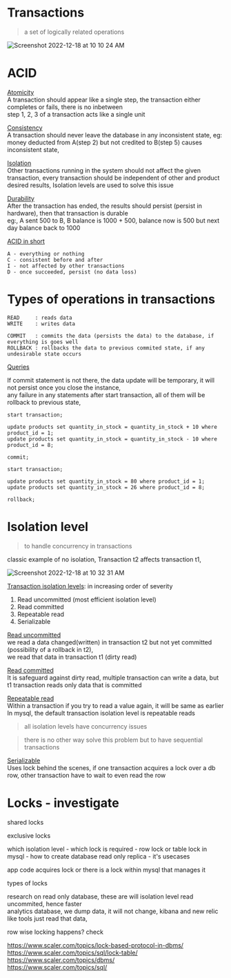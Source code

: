 # Transactions

> a set of logically related operations

![Screenshot 2022-12-18 at 10 10 24 AM](https://user-images.githubusercontent.com/16437905/208281794-3d3b312c-29b9-48c2-8c88-064a47bfa95f.png)


# ACID

<ins>Atomicity</ins>      
A transaction should appear like a single step, the transaction either completes or fails, there is no inbetween    
step 1, 2, 3 of a transaction acts like a single unit   

<ins>Consistency</ins>           
A transaction should never leave the database in any inconsistent state, eg: money deducted from A(step 2) but not credited to B(step 5) causes inconsistent state, 

<ins>Isolation</ins>    
Other transactions running in the system should not affect the given transaction, every transaction should be independent of other and product desired results, Isolation levels are used to solve this issue         

<ins>Durability</ins>   
After the transaction has ended, the results should persist (persist in hardware), then that transaction is durable       
eg:, A sent 500 to B, B balance is 1000 + 500, balance now is 500 but next day balance back to 1000 


<ins>ACID in short</ins>  
```
A - everything or nothing   
C - consistent before and after   
I - not affected by other transactions    
D - once succeeded, persist (no data loss)    
```
# Types of operations in transactions     

```
READ     : reads data        
WRITE    : writes data   

COMMIT   : commits the data (persists the data) to the database, if everything is goes well        
ROLLBACK : rollbacks the data to previous commited state, if any undesirable state occurs    
```

<ins>Queries</ins>    

If commit statement is not there, the data update will be temporary, it will not persist once you close the instance,   
any failure in any statements after start transaction, all of them will be rollback to previous state,    

```
start transaction;

update products set quantity_in_stock = quantity_in_stock + 10 where product_id = 1;
update products set quantity_in_stock = quantity_in_stock - 10 where product_id = 8;

commit;

start transaction;

update products set quantity_in_stock = 80 where product_id = 1;
update products set quantity_in_stock = 26 where product_id = 8;

rollback;
```

# Isolation level

> to handle concurrency in transactions


classic example of no isolation, Transaction t2 affects transaction t1,

![Screenshot 2022-12-18 at 10 32 31 AM](https://user-images.githubusercontent.com/16437905/208282351-02d59a53-7ac8-421f-bdf2-4ba2764b7f13.png)


<ins> Transaction isolation levels</ins>: in increasing order of severity        
1. Read uncommitted (most efficient isolation level)    
2. Read committed
3. Repeatable read
4. Serializable


<ins>Read uncommitted</ins>   
we read a data changed(written) in transaction t2 but not yet committed (possibility of a rollback in t2),    
we read that data in transaction t1 (dirty read)    

<ins>Read committed</ins>     
It is safeguard against dirty read, multiple transaction can write a data, but t1 transaction reads only data that is committed   

<ins>Repeatable read</ins>    
Within a transaction if you try to read a value again, it will be same as earlier   
In mysql, the default transaction isolation level is repeatable reads   


> all isolation levels have concurrency issues    

> there is no other way solve this problem but to have sequential transactions

<ins>Serializable</ins>   
Uses lock behind the scenes, if one transaction acquires a lock over a db row, other transaction have to wait to even read the row    


# Locks - investigate

shared locks

exclusive locks

which isolation level - which lock is required - row lock or table lock in mysql - how to create database read only replica - it's usecases

app code acquires lock or there is a lock within mysql that manages it

types of locks


research on read only database, these are will isolation level read uncommited, hence faster      
analytics database, we dump data, it will not change, kibana and new relic like tools just read that data,

row wise locking  happens? check

https://www.scaler.com/topics/lock-based-protocol-in-dbms/      
https://www.scaler.com/topics/sql/lock-table/   
https://www.scaler.com/topics/dbms/   
https://www.scaler.com/topics/sql/    
